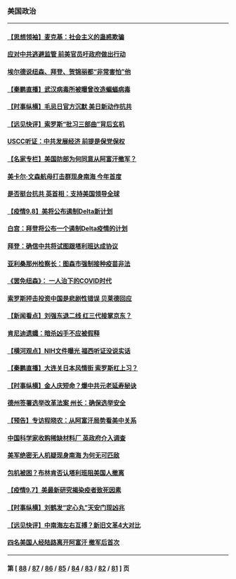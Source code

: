 ### 美国政治
---
#### [【思想领袖】麦克基：社会主义的蛊惑欺骗](../../pages/ncid1078159/n13200641.md) 
#### [应对中共逃避监管 前美官员吁政府做出行动](../../pages/ncid1078159/n13220294.md) 
#### [埃尔德说纽森、拜登、贺锦丽都“非常害怕”他](../../pages/ncid1078159/n13220453.md) 
#### [【秦鹏直播】武汉病毒所被曝曾改造蝙蝠病毒](../../pages/ncid1078159/n13220351.md) 
#### [【时事纵横】毛忌日官方沉默 美日新动作抗共](../../pages/ncid1078159/n13220324.md) 
#### [【远见快评】索罗斯“批习三部曲”背后玄机](../../pages/ncid1078159/n13220115.md) 
#### [USCC听证：中共发展经济 前提是保党保权](../../pages/ncid1078159/n13220258.md) 
#### [【名家专栏】美国防部为何同意从阿富汗撤军？](../../pages/ncid1078159/n13219469.md) 
#### [美卡尔‧文森航母打击群现身南海 今年首度](../../pages/ncid1078159/n13219761.md) 
#### [是否挺台抗共 英首相：支持美国领导全球](../../pages/ncid1078159/n13219385.md) 
#### [【疫情9.8】美将公布遏制Delta新计划](../../pages/ncid1078159/n13219000.md) 
#### [白宫：拜登将公布一个遏制Delta疫情的计划](../../pages/ncid1078159/n13218168.md) 
#### [拜登：确信中共将试图跟塔利班达成协议](../../pages/ncid1078159/n13218094.md) 
#### [亚利桑那州检察长：图森市强制接种疫苗非法](../../pages/ncid1078159/n13217937.md) 
#### [《罢免纽森》： 一人治下的COVID时代](../../pages/ncid1078159/n13218227.md) 
#### [索罗斯抨击投资中国是悲剧性错误 贝莱德回应](../../pages/ncid1078159/n13218071.md) 
#### [【新闻看点】刘强东退二线 红三代接掌京东？](../../pages/ncid1078159/n13217800.md) 
#### [肯尼迪遗孀：暗杀凶手不应被假释](../../pages/ncid1078159/n13218028.md) 
#### [【横河观点】NIH文件曝光 福西听证没说实话](../../pages/ncid1078159/n13217983.md) 
#### [【秦鹏直播】大连关日本风情街 索罗斯杠上习？](../../pages/ncid1078159/n13217960.md) 
#### [【时事纵横】金人庆短命？爆中共元老延寿秘诀](../../pages/ncid1078159/n13217934.md) 
#### [德州签署选举改革法案 州长：确保选举安全](../../pages/ncid1078159/n13217656.md) 
#### [【预告】专访程晓农：从阿富汗局势看美中关系](../../pages/ncid1078159/n13212544.md) 
#### [中国科学家收购稀缺材料厂 英政府介入调查](../../pages/ncid1078159/n13217394.md) 
#### [美军绝密无人机疑现身南海 为何无可匹敌](../../pages/ncid1078159/n13217379.md) 
#### [包机被困？布林肯否认塔利班阻美国人撤离](../../pages/ncid1078159/n13217026.md) 
#### [【疫情9.7】美最新研究揭染疫者致死因素](../../pages/ncid1078159/n13216485.md) 
#### [【时事纵横】刘鹤发“定心丸”天安门现凶兆](../../pages/ncid1078159/n13215416.md) 
#### [【远见快评】中南海左右互搏？新旧文革4大对比](../../pages/ncid1078159/n13214745.md) 
#### [四名美国人经陆路离开阿富汗 撤军后首次](../../pages/ncid1078159/n13215186.md) 

---
#### 第 [ [88](./88.md) / [87](./87.md) / [86](./86.md) / [85](./85.md) / [84](./84.md) / [83](./83.md) / [82](./82.md) / [81](./81.md) ] 页
